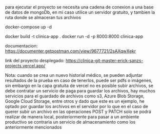 para ejecutar el proyecto se necesita una cadena de conexion a una base de datos de mongoDb, en mi caso utilice un servidor gratuito, y tambien la ruta donde se almaceran tus archivos

docker-compose up -d

docker build -t clinica-app .
docker run -d -p 8000:8000 clinica-app

documentacion: https://documenter.getpostman.com/view/9677721/2sAXqwXekr

link del proyecto desplegado:
https://clinica-git-master-erick-sanzs-projects.vercel.app/

Nota: cuando se crea un nuevo historial médico, se pueden adjuntar resultados de la prueba en caso de tenerlos, puede ser pdfs o imágenes, sin embargo en la capa gratuita de vercel no es posible subir archivos, se debe contratar un servicio de paga para guardar los archivos, hay muchos servicios para el guardado de archivos como s3, Azure Blob Storage, Google Cloud Storage, entre otros y dado que este es un ejemplo, he optado por guardar los archivos en el servidor por lo que en el caso de querer subir un archivo en las operaciones POST y PATCH solo se podrá realizar de manera local, posteriormente para pasar a un ambiente productivo se contraria un servicio de almacenamiento como los anteriormente mencionados
